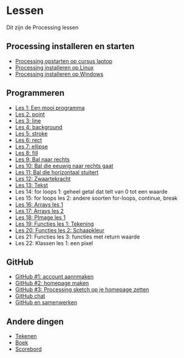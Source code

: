 # Lessen

Dit zijn de Processing lessen

## Processing installeren en starten

 * [Processing opstarten op cursus laptop](./ProcessingOpstartenOpCursusLaptop/README.md)
 * [Processing installeren op Linux](./ProcessingInstallerenOpLinux/README.md)
 * [Processing installeren op Windows](./ProcessingInstallerenOpWindows/README.md)

## Programmeren

 * [Les 1: Een mooi programma](./EenMooiProgramma/README.md)
 * [Les 2: point](./Point/README.md)
 * [Les 3: line](./Line/README.md)
 * [Les 4: background](./Background/README.md)
 * [Les 5: stroke](./Stroke/README.md)
 * [Les 6: rect](./Rect/README.md)
 * [Les 7: ellipse](./Ellipse/README.md)
 * [Les 8: fill](./Fill/README.md)
 * [Les 9: Bal naar rechts](./BalNaarRechts/README.md)
 * [Les 10: Bal die eeuwig naar rechts gaat](./BalEeuwigNaarRechts/README.md)
 * [Les 11: Bal die horizontaal stuitert](./BalDieHorizontaalStuitert/README.md)
 * [Les 12: Zwaartekracht](./Zwaartekracht/README.md)
 * [Les 13: Tekst](./Text/README.md)
 * Les 14: for loops 1: geheel getal dat telt van 0 tot een waarde
 * Les 15: for loops les 2: andere soorten for-loops, continue, break
 * [Les 16: Arrays les 1](./Arrays1/README.md)
 * [Les 17: Arrays les 2](./Arrays2/README.md)
 * [Les 18: PImage les 1](./PImage1/README.md)
 * [Les 19: Functies les 1: Tekening](./FunctiesTekening/README.md)
 * [Les 20: Functies les 2: Schaapkleur](./FunctiesSchaapkleur/README.md) 
 * Les 21: Functies les 3: functies met return waarde
 * Les 22: Klassen les 1: een pixel
 
## GitHub

 * [GitHub #1: account aannmaken](./GitHub/README.md)
 * [GitHub #2: homepage maken](./GitHubPages/README.md)
 * [GitHub #3: Processing sketch op je homepage zetten](./ProcessingJS/README.md)
 * [GitHub chat](./GitHubChat/README.md)
 * [GitHub en samenwerken](./GitHubSamenwerken/README.md)

## Andere dingen

 * [Tekenen](./Tekenen/README.md)
 * [Boek](./Boek/README.md)
 * [Scorebord](../Leerlingen/README.md)

